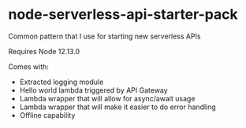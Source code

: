 # node-serverless-api-starter-pack

Common pattern that I use for starting new serverless APIs

Requires Node 12.13.0

Comes with:

- Extracted logging module
- Hello world lambda triggered by API Gateway
- Lambda wrapper that will allow for async/await usage
- Lambda wrapper that will make it easier to do error handling
- Offline capability

